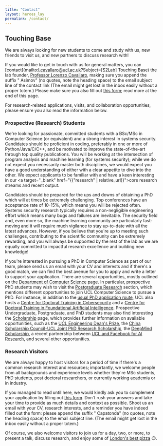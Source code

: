 ```yaml
---
title: "Contact"
layout: heroes_lay
permalink: /contact/
---
```


<div class="contact-page">

## Touching Base

We are always looking for new students to come and study with us, new friends to visit us, and new partners to discuss research with! 

If you would like to get in touch with us for general matters, you can
[contact](mailto:l.cavallaro@ucl.ac.uk?Subject=[S2Lab] Touching Base)
the lab founder, [Professor Lorenzo
Cavallaro](https://scholar.google.com/citations?user=oWT7fIYAAAAJ&hl=en),
making sure you append the suffix " Asimov" (no quotes, note the heading
space) to the email
subject line of the contact link (The email might get lost in the inbox
easily without a proper totem.) Please make sure you also fill out [this
form](https://bit.ly/DoJoinS2Lab); read more at the end of this page.

For research-related applications, visits, and collaboration
opportunities, please ensure you also read the information below.  

### Prospective (Research) Students 

We're looking for passionate, committed students with a BSc/MSc in
Computer Science (or equivalent) and a strong interest in systems
security. Candidates should be proficient in coding, preferably in one
or more of Python/Java/C/C++, and be motivated to improve the
state-of-the-art through top quality publications. You will be working
at the intersection of program analysis and machine learning (for
systems security); while we do not expect you necessarily master both
disciplines, we would expect you have a good understanding of either
with a clear appetite to dive into the other.  We expect applicants to be
familiar with and have a keen interesting in our <a target="_blank"
href="{{"research" | relative_url}}">core research streams and recent
output</a>. 

Candidates should be prepared for the ups and downs of obtaining a PhD
which will at times be extremely challenging.  Top conferences have an
acceptance rate of 10-15%, which means you will be rejected often.
Systems security research typically requires a non-negligible
engineering effort which means many bugs and failures are inevitable.
The security field and, even more so, the machine learning community are
particularly fast-moving and it will require much vigilance to stay
up-to-date with all the latest advances.  However, if you believe that
you're up to meeting such challenges, contributing to the scientific
community can be extremely rewarding, and you will always be supported
by the rest of the lab as we are equally committed to impactful research
excellence and building new knowledge! 

If you're interested in pursuing a PhD in Computer Science as part of
our team, please send us an email with your CV and interests and if
there's a good match, we can find the best avenue for you to apply and
write a letter to support your application. There are several
opportunities, mostly outlined on the [Department of Computer
Science](https://www.ucl.ac.uk/computer-science/study) page. In
particular, prospective PhD students may wish to visit the [Postgraduate
Research](https://www.ucl.ac.uk/computer-science/study/postgraduate-research)
section, which mentions different opportunities to join UCL Computer
Science to pursue a PhD. For instance, in addition to the [usual PhD
application
route](https://www.ucl.ac.uk/computer-science/study/postgraduate-research/computer-science-mphilphd),
UCL also hosts a [Centre for Doctoral Training in
Cybersecurity](https://www.ucl.ac.uk/cybersecurity-cdt/) and a [Centre
for Doctoral Training in Foundational Artificial
Intelligence](https://www.ucl.ac.uk/ai-centre/study/foundational-artificial-intelligence-mphilphd).
Prospective Undergraduate, Postgraduate, and PhD students may also find
interesting the
[Scholarship](https://www.ucl.ac.uk/computer-science/study/scholarships)
page, which provides further information on available opportunities,
such as the [UCL Engineering Dean's
Prize](https://www.ucl.ac.uk/scholarships/engineering-deans-prize), the
[China Scholarship Council-UCL Joint PhD Research
Scholarship](https://www.ucl.ac.uk/scholarships/china-scholarship-council-ucl-joint-research-scholarship),
the [DeepMind
Scholarship](https://www.windsor-fellowship.org/deepmind-scholarship), a
recent partnership between [UCL and Facebook for AI
Research](https://www.ucl.ac.uk/news/2021/feb/ucl-partners-facebook-ai-research-deliver-phd-programme),
and several other opportunities.

### Research Visitors 

We are always happy to host visitors for a period of time if there's a
common research interest and resources; importantly, we welcome people
from all backgrounds and experience levels whether they're MSc students,
PhD students, post doctoral researchers, or currently working academia
or in industry. 

If you managed to read until here, we would kindly ask you to complement
your application by filling out [this form](https://bit.ly/DoJoinS2Lab).
Don't rush your answers and take your time to provide as much details
and context as possible. Shoot us an email with your CV, research
interests, and a reminder you have indeed filled out the form: please
append the suffix " Capatonda" (no quotes, note the heading space) to
the email subject line.  (The email might get lost in the inbox easily
without a proper totem.)


Of course, we also welcome visitors to join us for a day, two, or more, to
present a talk, discuss research, and enjoy some of <a
href="https://www.50kalo.it/50_kalo.php">London's best pizza</a> 😉. 

</div>
